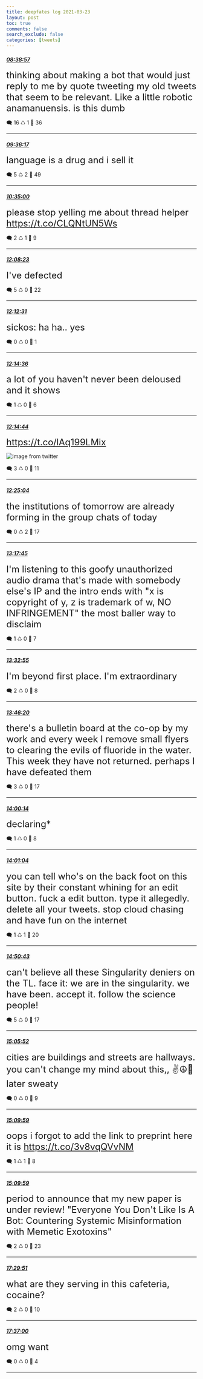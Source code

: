 ```yaml
---
title: deepfates log 2021-03-23
layout: post
toc: true
comments: false
search_exclude: false
categories: [tweets]
---
```



#### <a href = "https://twitter.com/deepfates/status/1374370085515579398">*08:38:57*</a>

<font size="5">thinking about making a bot that would just reply to me by quote tweeting my old tweets that seem to be relevant. Like a little robotic anamanuensis. is this dumb</font>



🗨️ 16 ♺ 1 🤍  36   

---
    
#### <a href = "https://twitter.com/deepfates/status/1374384511857750028">*09:36:17*</a>

<font size="5">language is a drug and i sell it</font>



🗨️ 5 ♺ 2 🤍  49   

---
    
#### <a href = "https://twitter.com/deepfates/status/1374399289540055043">*10:35:00*</a>

<font size="5">please stop yelling me about thread helper  https://t.co/CLQNtUN5Ws</font>



🗨️ 2 ♺ 1 🤍  9   

---
    
#### <a href = "https://twitter.com/deepfates/status/1374422790506389510">*12:08:23*</a>

<font size="5">I've defected</font>



🗨️ 5 ♺ 0 🤍  22   

---
    
#### <a href = "https://twitter.com/deepfates/status/1374423832052727809">*12:12:31*</a>

<font size="5">sickos: ha ha.. yes</font>



🗨️ 0 ♺ 0 🤍  1   

---
    
#### <a href = "https://twitter.com/deepfates/status/1374424355015323656">*12:14:36*</a>

<font size="5">a lot of you haven't never been deloused and it shows</font>



🗨️ 1 ♺ 0 🤍  6   

---
    
#### <a href = "https://twitter.com/deepfates/status/1374424389979017225">*12:14:44*</a>

<font size="5"> https://t.co/lAq199LMix</font>

![image from twitter](/images/from_twitter/ExLvstqVgAwUenq.jpg)


🗨️ 3 ♺ 0 🤍  11   

---
    
#### <a href = "https://twitter.com/deepfates/status/1374426990330015744">*12:25:04*</a>

<font size="5">the institutions of tomorrow are already forming in the group chats of today</font>



🗨️ 0 ♺ 2 🤍  17   

---
    
#### <a href = "https://twitter.com/deepfates/status/1374440246729793539">*13:17:45*</a>

<font size="5">I'm listening to this goofy unauthorized audio drama that's made with somebody else's IP and the intro ends with "x is copyright of y, z is trademark of w, NO INFRINGEMENT"   the most baller way to disclaim</font>



🗨️ 1 ♺ 0 🤍  7   

---
    
#### <a href = "https://twitter.com/deepfates/status/1374444063227670536">*13:32:55*</a>

<font size="5">I'm beyond first place. I'm extraordinary</font>



🗨️ 2 ♺ 0 🤍  8   

---
    
#### <a href = "https://twitter.com/deepfates/status/1374447439004852235">*13:46:20*</a>

<font size="5">there's a bulletin board at the co-op by my work and every week I remove small flyers to clearing the evils of fluoride in the water. This week they have not returned. perhaps I have defeated them</font>



🗨️ 3 ♺ 0 🤍  17   

---
    
#### <a href = "https://twitter.com/deepfates/status/1374450937540972547">*14:00:14*</a>

<font size="5">declaring*</font>



🗨️ 1 ♺ 0 🤍  8   

---
    
#### <a href = "https://twitter.com/deepfates/status/1374451146866102272">*14:01:04*</a>

<font size="5">you can tell who's on the back foot on this site by their constant whining for an edit button.   fuck a edit button. type it allegedly. delete all your tweets. stop cloud chasing and have fun on the internet</font>



🗨️ 1 ♺ 1 🤍  20   

---
    
#### <a href = "https://twitter.com/deepfates/status/1374463644944134150">*14:50:43*</a>

<font size="5">can't believe all these Singularity deniers on the TL.   face it: we are in the singularity. we have been. accept it.   follow the science people!</font>



🗨️ 5 ♺ 0 🤍  17   

---
    
#### <a href = "https://twitter.com/deepfates/status/1374467455674806277">*15:05:52*</a>

<font size="5">cities are buildings and streets are hallways. you can't change my mind about this,, ✌️☮️🦚 later sweaty</font>



🗨️ 0 ♺ 0 🤍  9   

---
    
#### <a href = "https://twitter.com/deepfates/status/1374468490879401988">*15:09:59*</a>

<font size="5">oops i forgot to add the link to preprint  here it is  https://t.co/3v8vqQVvNM</font>



🗨️ 1 ♺ 1 🤍  8   

---
    
#### <a href = "https://twitter.com/deepfates/status/1374468489755324416">*15:09:59*</a>

<font size="5">period to announce that my new paper is under review!  "Everyone You Don't Like Is A Bot: Countering Systemic Misinformation with Memetic Exotoxins"</font>



🗨️ 2 ♺ 0 🤍  23   

---
    
#### <a href = "https://twitter.com/deepfates/status/1374503691919663114">*17:29:51*</a>

<font size="5">what are they serving in this cafeteria, cocaine?</font>



🗨️ 2 ♺ 0 🤍  10   

---
    
#### <a href = "https://twitter.com/deepfates/status/1374505488046460930">*17:37:00*</a>

<font size="5">omg want</font>



🗨️ 0 ♺ 0 🤍  4   

---
    
            

